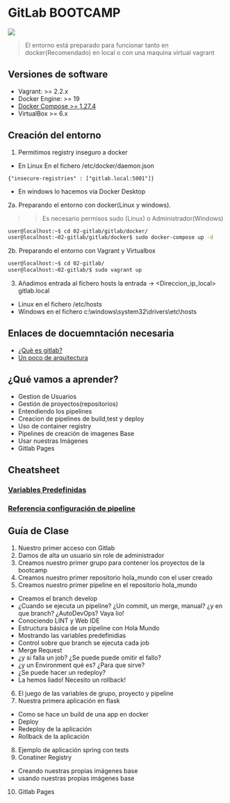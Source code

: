 # GitLab BOOTCAMP
![](https://about.gitlab.com/images/press/logo/jpg/gitlab-logo-gray-rgb.jpg)

> El entorno está preparado para funcionar tanto en docker(Recomendado) en local o con una maquina virtual vagrant
## Versiones de software
- Vagrant: >= 2.2.x
- Docker Engine: >= 19
- [Docker Compose >= 1.27.4](https://docs.docker.com/compose/install/)
- VirtualBox >= 6.x

## Creación del entorno
1. Permitimos registry inseguro a docker
* En Linux En el fichero /etc/docker/daemon.json
```
{"insecure-registries" : ["gitlab.local:5001"]}
```
* En windows lo hacemos via Docker Desktop

2a. Preparando el entorno con docker(Linux y windows). 
>> Es necesario permisos sudo (Linux) o Administrador(Windows)
```bash
user@localhost:~$ cd 02-gitlab/gitlab/docker/
user@localhost:~02-gitlab/gitlab/docker$ sudo docker-compose up -d
```
2b. Preparando el entorno con Vagrant y Virtualbox
```bash
user@localhost:~$ cd 02-gitlab/
user@localhost:~02-gitlab/$ sudo vagrant up
```
3. Añadimos entrada al fichero hosts la entrada -> <Direccion_ip_local> gitlab.local
* Linux en el fichero /etc/hosts 
* Windows en el fichero c:\windows\system32\drivers\etc\hosts 


## Enlaces de docuemntación necesaria
- [¿Què es gitlab?](https://about.gitlab.com/)
- [Un poco de arquitectura](https://docs.gitlab.com/ee/development/img/architecture_simplified.png)

## ¿Qué vamos a aprender?
- Gestion de Usuarios
- Gestión de proyectos(repositorios)
- Entendiendo los pipelines
- Creacion de pipelines de build,test y deploy
- Uso de container registry
- Pipelines de creación de imagenes Base
- Usar nuestras Imágenes
- Gitlab Pages

## Cheatsheet
### [Variables Predefinidas](https://docs.gitlab.com/ee/ci/variables/predefined_variables.html)
### [Referencia configuración de pipeline](https://docs.gitlab.com/ce/ci/yaml/)

## Guía de Clase
1. Nuestro primer acceso con Gitlab
2. Damos de alta un usuario sin role de administrador
3. Creamos nuestro primer grupo para contener los proyectos de la bootcamp
4. Creamos nuestro primer repositorio hola_mundo con el user creado
5. Creamos nuestro primer pipeline en el repositorio hola_mundo
- Creamos el branch develop
- ¿Cuando se ejecuta un pipeline? ¿Un commit, un merge, manual? ¿y en que branch? ¿AutoDevOps? Vaya lio!
- Conociendo LINT y Web IDE
- Estructura básica de un pipeline con Hola Mundo
- Mostrando las variables predefinidias
- Control sobre que branch se ejecuta cada job
- Merge Request
- ¿y si falla un job? ¿Se puede puede omitir el fallo?
- ¿y un Environment qué es? ¿Para que sirve?
- ¿Se puede hacer un redeploy?
- La hemos liado! Necesito un rollback!
6. El juego de las variables de grupo, proyecto y pipeline
7. Nuestra primera aplicación en flask
- Como se hace un build de una app en docker
- Deploy
- Redeploy de la aplicación
- Rollback de la aplicación
8. Ejemplo de aplicación spring con tests
9. Conatiner Registry
- Creando nuestras propias imágenes base
- usando nuestras propias imágenes base
10. Gitlab Pages




